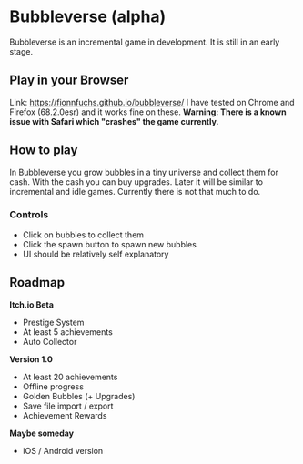 # Bubbleverse (alpha) 
Bubbleverse is an incremental game in development. It is still in an early stage. 

## Play in your Browser 
Link: https://fionnfuchs.github.io/bubbleverse/ 
I have tested on Chrome and Firefox (68.2.0esr) and it works fine on these. 
**Warning: There is a known issue with Safari which "crashes" the game currently.** 

## How to play 
In Bubbleverse you grow bubbles in a tiny universe and collect them for cash. With the cash you can buy upgrades. Later it will be similar to incremental and idle games. Currently there is not that much to do.
 
### Controls 
- Click on bubbles to collect them 
- Click the spawn button to spawn new bubbles 
- UI should be relatively self explanatory 

## Roadmap 
**Itch.io Beta** 
- Prestige System 
- At least 5 achievements 
- Auto Collector 

**Version 1.0** 
- At least 20 achievements 
- Offline progress 
- Golden Bubbles (+ Upgrades)
- Save file import / export
- Achievement Rewards

**Maybe someday**
- iOS / Android version
